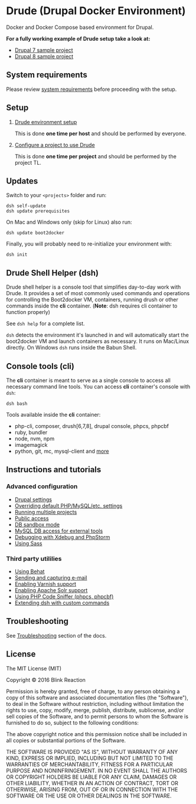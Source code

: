 # Drude (**Dru**pal **D**ocker **E**nvironment)

Docker and Docker Compose based environment for Drupal.

**For a fully working example of Drude setup take a look at:**
- [Drupal 7 sample project](https://github.com/blinkreaction/drude-d7-testing)
- [Drupal 8 sample project](https://github.com/blinkreaction/drude-d8-testing)


## System requirements

Please review [system requirements](/docs/system-requirements.md) before proceeding with the setup.


<a name="setup"></a>
## Setup

1. [Drude environment setup](/docs/drude-env-setup.md)
    
    This is done **one time per host** and should be performed by everyone.

2. [Configure a project to use Drude](/docs/drude-project-setup.md)

    This is done **one time per project** and should be performed by the project TL.


<a name="updates"></a>
## Updates

Switch to your `<projects>` folder and run:

```
dsh self-update
dsh update prerequisites
```

On Mac and Windows only (skip for Linux) also run:

```
dsh update boot2docker
```

Finally, you will probably need to re-initialize your environment with:

```
dsh init
```


<a name="dsh"></a>
## Drude Shell Helper (dsh)

Drude shell helper is a console tool that simplifies day-to-day work with Drude.
It provides a set of most commonly used commands and operations for controlling the Boot2docker VM, containers, running drush or other commands inside the **cli** container. (**Note**: dsh requires cli container to function properly)

See `dsh help` for a complete list.

`dsh` detects the environment it's launched in and will automatically start the boot2docker VM and launch containers as necessary.
It runs on Mac/Linux directly. On Windows `dsh` runs inside the Babun Shell.


<a name="cli"></a>
## Console tools (cli)

The **cli** container is meant to serve as a single console to access all necessary command line tools.
You can access **cli** container's console with `dsh`:

```
dsh bash
```

Tools available inside the **cli** container:

- php-cli, composer, drush[6,7,8], drupal console, phpcs, phpcbf
- ruby, bundler
- node, nvm, npm
- imagemagick
- python, git, mc, mysql-client and [more](https://github.com/blinkreaction/docker-drupal-cli)


<a name="instructions"></a>
## Instructions and tutorials

### Advanced configuration
- [Drupal settings](/docs/drupal-settings.md)
- [Overriding default PHP/MySQL/etc. settings](/docs/settings.md)
- [Running multiple projects](/docs/multiple-projects.md)
- [Public access](/docs/public-access.md)
- [DB sandbox mode](/docs/db-sandbox.md)
- [MySQL DB access for external tools](/docs/db-access.md)
- [Debugging with Xdebug and PhpStorm](/docs/xdebug.md)
- [Using Sass](/docs/sass.md)

### Third party utililies
- [Using Behat](/docs/behat.md)
- [Sending and capturing e-mail](/docs/mail.md)
- [Enabling Varnish support](/docs/varnish.md)
- [Enabling Apache Solr support](/docs/apache-solr.md)
- [Using PHP Code Sniffer (phpcs, phpcbf)](/docs/phpcs.md)
- [Extending dsh with custom commands](/docs/custom-commands.md)

<a name="troubleshooting"></a>
## Troubleshooting

See [Troubleshooting](/docs/troubleshooting.md) section of the docs.


## License

The MIT License (MIT)

Copyright © 2016 Blink Reaction

Permission is hereby granted, free of charge, to any person obtaining a copy
of this software and associated documentation files (the "Software"), to deal
in the Software without restriction, including without limitation the rights
to use, copy, modify, merge, publish, distribute, sublicense, and/or sell
copies of the Software, and to permit persons to whom the Software is
furnished to do so, subject to the following conditions:

The above copyright notice and this permission notice shall be included in all
copies or substantial portions of the Software.

THE SOFTWARE IS PROVIDED "AS IS", WITHOUT WARRANTY OF ANY KIND, EXPRESS OR
IMPLIED, INCLUDING BUT NOT LIMITED TO THE WARRANTIES OF MERCHANTABILITY,
FITNESS FOR A PARTICULAR PURPOSE AND NONINFRINGEMENT. IN NO EVENT SHALL THE
AUTHORS OR COPYRIGHT HOLDERS BE LIABLE FOR ANY CLAIM, DAMAGES OR OTHER
LIABILITY, WHETHER IN AN ACTION OF CONTRACT, TORT OR OTHERWISE, ARISING FROM,
OUT OF OR IN CONNECTION WITH THE SOFTWARE OR THE USE OR OTHER DEALINGS IN THE
SOFTWARE.
